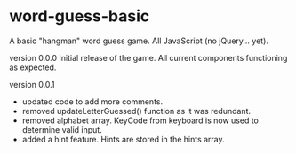 # word-guess-basic
A basic "hangman" word guess game.  All JavaScript (no jQuery... yet).

version 0.0.0
Initial release of the game. 
All current components functioning as expected.

version 0.0.1
- updated code to add more comments.
- removed updateLetterGuessed() function as it was redundant.
- removed alphabet array. KeyCode from keyboard is now used to determine valid input.
- added a hint feature.  Hints are stored in the hints array.
